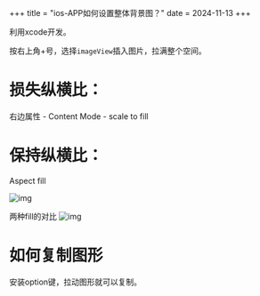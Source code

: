 +++
title = "ios-APP如何设置整体背景图？"
date = 2024-11-13
+++

利用xcode开发。

按右上角+号，选择`imageView`插入图片，拉满整个空间。

# 损失纵横比：
右边属性 - Content Mode - scale to fill

# 保持纵横比：
Aspect fill

![img](https://linxz-aliyun.oss-cn-shenzhen.aliyuncs.com/images/202411131034276.png)

两种fill的对比
![img](https://linxz-aliyun.oss-cn-shenzhen.aliyuncs.com/images/202411131038882.png)

# 如何复制图形

安装option键，拉动图形就可以复制。
